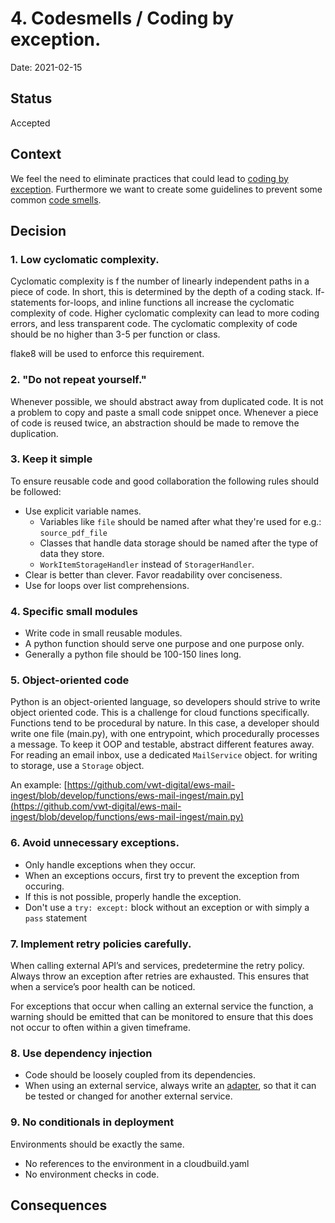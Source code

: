 
# 4. Codesmells / Coding by exception.

Date: 2021-02-15

## Status

Accepted

## Context

We feel the need to eliminate practices that could lead to [coding by exception](https://en.wikipedia.org/wiki/Coding_by_exception). Furthermore we want to create some guidelines to prevent some common [code smells](https://en.wikipedia.org/wiki/Code_smell).

## Decision

### 1. Low cyclomatic complexity.
Cyclomatic complexity is f the number of linearly independent paths in a piece of code. In short, this is determined by the depth of a coding stack. If-statements for-loops, and inline functions all increase the cyclomatic complexity of code. Higher cyclomatic complexity can lead to more coding errors, and less transparent code.
The cyclomatic complexity of code should be no higher than 3-5 per function or class.

flake8 will be used to enforce this requirement.

### 2. "Do not repeat yourself."
Whenever possible, we should abstract away from duplicated code. It is not a problem to copy and paste a small code snippet once. 
Whenever a piece of code is reused twice, an abstraction should be made to remove the duplication.

### 3. Keep it simple
To ensure reusable code and good collaboration the following rules should be followed:

- Use explicit variable names.
	- Variables like `file` should be named after what they're used for e.g.: `source_pdf_file`
	- Classes that handle data storage should be named after the type of data they store. 
	- `WorkItemStorageHandler` instead of `StoragerHandler`.
- Clear is better than clever.  Favor readability over conciseness.
- Use for loops over list comprehensions.

### 4. Specific small modules
- Write code in small reusable modules.
- A python function should serve one purpose and one purpose only.
- Generally a python file should be 100-150 lines long.

### 5. Object-oriented code
Python is an object-oriented language, so developers should strive to write object oriented code. This is a challenge for cloud functions specifically. Functions tend to be procedural by nature. In this case, a developer should write one file (main.py), with one entrypoint, which procedurally processes a message. To keep it OOP and testable, abstract different features away. 
For reading an email inbox, use a dedicated `MailService` object. for writing to storage, use a `Storage` object.

An example: [https://github.com/vwt-digital/ews-mail-ingest/blob/develop/functions/ews-mail-ingest/main.py](https://github.com/vwt-digital/ews-mail-ingest/blob/develop/functions/ews-mail-ingest/main.py)

### 6. Avoid unnecessary exceptions.
- Only handle exceptions when they occur. 
- When an exceptions occurs, first try to prevent the exception from occuring. 
- If this is not possible, properly handle the exception. 
- Don't use a `try: except:` block without an exception or with simply a  `pass` statement

### 7. Implement retry policies carefully.
When calling external API’s and services, predetermine the retry policy. Always throw an exception after retries are exhausted. This ensures that when a service’s poor health can be noticed.

For exceptions that occur when calling an external service the function, a warning should be emitted that can be monitored to ensure that this does not occur to often within a given timeframe.

### 8. Use dependency injection

- Code should be loosely coupled from its dependencies. 
- When using an external service, always write an [adapter](https://en.wikipedia.org/wiki/Adapter_pattern), so that it can be tested or changed for another external service.

### 9. No conditionals in deployment

Environments should be exactly the same.
- No references to the environment in a cloudbuild.yaml
- No environment checks in code. 

## Consequences
